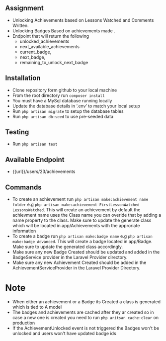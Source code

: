 ## Assignment


- Unlocking Achievements based on Lessons Watched and Comments Written.
- Unlocking Badges Based on achievements made .
- Endpoint that will return the following
    - unlocked_achievements
    - next_available_achievements
    - current_badge,
    - next_badge,
    - remaining_to_unlock_next_badge

## Installation

- Clone repository form github to your local machine
- From the root directory run `composer install`
- You must have a MySql database running locally
- Update the database details in ‘.env’ to match your local setup
- Run `php artisan migrate` to setup the database tables
- Run `php artisan db:seed` to use pre-seeded data

## Testing

- Run `php artisan test`

## Available Endpoint

- {{url}}/users/23/achievements

## Commands

- To create an achievement run `php artisan make:achievement name folder` e.g 
   `php artisan make:achievement FirstLessonWatched LessonsWatched`. This will create an achievement 
   by default the achievment name uses the Class name you can overide that by adding a name property to 
   the class. Make sure to update the generate class which will be located in app/Achievements with the approriate information
- To create a badge run `php artisan make:badge name` e.g `php artisan make:badge Advanced`. This will create
    a badge located in app/Badge. Make sure to update the generated class accordingly.
- Make sure any new Badge Created should be updated and added in the BadgeService provider in the Laravel Provider directory.
- Make sure any new Achievement Created should be added in the AchievementServiceProvider in the Laravel Provider Directory.
# Note

- When either an achievement or a Badge its Created a class is generated which is tied to A model 
- The badges and achievements are cached after they ar created so in case a new one is created you need to run
  `php aritsan cache:clear` on production
- If the AchievementUnlocked event is not triggered the Badges won't be unlocked and users won't have updated badge ids
